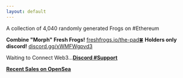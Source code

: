 ```yaml
---
layout: default
---
```

<title>freshfrogs.io</title>A collection of 4,040 randomly generated Frogs on #Ethereum

**Combine "Morph" Fresh Frogs!** <ins>[freshfrogs.io/the-pad🍀](https://freshfrogs.io/the-pad)</ins>
**Holders only discord!** <ins>[discord.gg/xWMFWgpvd3](https://discord.gg/xWMFWgpvd3)</ins>

<div id="pre" class="mintingTextWhite2">Waiting to Connect Web3...<a href="https://discord.gg/xWMFWgpvd3" target="_blank" class="pointer"><strong><u>Discord #Support</u></strong></a></div>

[**Recent Sales on OpenSea**](https://opensea.io/collection/fresh-frogs/activity)